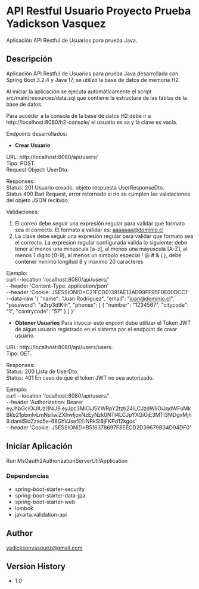 # API Restful Usuario Proyecto Prueba Yadickson Vasquez

Aplicación API Restful de Usuarios para prueba Java.

## Descripción

Aplicación API Restful de Usuarios para prueba Java desarrollada con Spring Boot 3.2.4 y Java 17, se utilizó la base de datos de memoria H2.

Al iniciar la aplicación se ejecuta automáticamente el script src/main/resources/data.sql que contiene la estructura de las tablas de la base de datos. 

Para acceder a la consola de la base de datos H2 debe ir a http://localhost:8080/h2-console/ el usuario es sa y la clave es vacía.

Endpoints desarrollados:

* <b>Crear Usuario</b>

URL: http://localhost:8080/api/users/<br>
Tipo: POST. <br>
Request Object: UserDto. <br>

Responses: <br>
Status: 201 Usuario creado, objeto respuesta UserResponseDto.<br>
Status 400 Bad Request, error retornado si no se cumplen las validaciones del objeto JSON recibido.<br>

Validaciones:
1. El correo debe seguir una expresión regular para validar que formato sea el correcto. El formato a validar es: aaaaaaa@dominio.cl
2. La clave debe seguir una expresión regular para validar que formato sea el correcto. La expresion regular configurada valida lo siguiente: debe tener al menos una minuscula [a-z], al menos una mayuscula [A-Z], al menos 1 digito [0-9], al menos un simbolo especial  ! @ # & ( ), debe contener minimo longitud 8 y maximo 20 caracteres

Ejemplo:<br>
curl --location 'localhost:8080/api/users/' \
--header 'Content-Type: application/json' \
--header 'Cookie: JSESSIONID=C21FCD01391AE13AD99FF95F0E00DCC1' \
--data-raw '{
 "name": "Juan Rodriguez",
 "email": "juan@dominio.cl",
 "password": "a2rp3d!Kih",
 "phones": [
   {
        "number": "1234567",
        "citycode": "1",
        "contrycode": "57"
    }
  ]
}'

* <b>Obtener Usuarios</b>
Para invocar este enpoint debe utilizar el Token JWT de algún usuario registrado en el sistema por el endpoint de crear usuario.

URL: http://localhost:8080/api/users/users. <br>
Tipo: GET. <br>

Responses: <br>
Status: 200 Lista de UserDto.<br>
Status: 401 En caso de que el token JWT no sea autorizado.<br>

Ejemplo:<br>
curl --location 'localhost:8080/api/users/' \
--header 'Authorization: Bearer eyJhbGciOiJIUzI1NiJ9.eyJpc3MiOiJ5YWRpY2tzb24iLCJzdWIiOiJqdWFuMkBkb21pbmlvLmNsIiwiZXhwIjoxNzEyNzk0NTI4LCJpYXQiOjE3MTI3MDgxMjh9.damlSioZzxd5e-68GhVJsefEEiNRkSi8jFKPd12kgoc' \
--header 'Cookie: JSESSIONID=B516378697F8EECD2D39679B34D94DF0'

## Iniciar Aplicación
Run MsOauth2AuthorizationServerUtilApplication

### Dependencias

* spring-boot-starter-security
* spring-boot-starter-data-jpa
* spring-boot-starter-web
* lombok
* jakarta.validation-api


## Author

yadicksonvasquez@gmail.com

## Version History

* 1.0